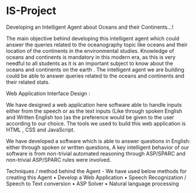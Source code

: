 # IS-Project
Developing an Intelligent Agent about Oceans and their Continents...!

The main objective behind developing this intelligent agent which could answer the queries related to the oceanography topic like oceans and their location of the continents in the environmental studies. Knowledge of oceans and continents is mandatory in this modern era, as this is very needful to all students as it is an important subject to know about the oceans and continents on the earth . The intelligent agent we are building could be able to answer queries related to the oceans and continents and their related stats. 

Web Application Interface Design : 

We have designed a web application here software able to handle inputs either from the speech or as the text inputs (Like through spoken English and Written English too )as the preference would be given to the user according to our choice.
The tools we used to build this web application is HTML , CSS and JavaScript. 

We have developed a software which is able to answer questions in English: either through spoken or written questions,
A key intelligent behavior of our software is from non-trivial automated reasoning through ASP/SPARC and non-trivial ASP/SPARC rules were involved.

Techniques / method behind the Agent -
We have used below methods for creating this Agent
• Develop a Web Application
• Speech Recognization / Speech to Text conversion
• ASP Solver 
• Natural language processing
